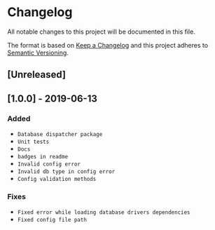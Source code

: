 # Changelog

All notable changes to this project will be documented in this file.

The format is based on [Keep a Changelog](http://keepachangelog.com/en/1.0.0/)
and this project adheres to [Semantic Versioning](http://semver.org/spec/v2.0.0.html).

## [Unreleased]

## [1.0.0] - 2019-06-13
### Added
- `Database dispatcher package`
- `Unit tests`
- `Docs`
- `badges in readme`
- `Invalid config error`
- `Invalid db type in config error`
- `Config validation methods`

### Fixes
- `Fixed error while loading database drivers dependencies`
- `Fixed config file path`